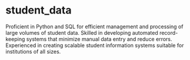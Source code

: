 # student_data
Proficient in Python and SQL for efficient management and processing of large volumes of student data.
Skilled in developing automated record-keeping systems that minimize manual data entry and reduce errors.
Experienced in creating scalable student information systems suitable for institutions of all sizes.
